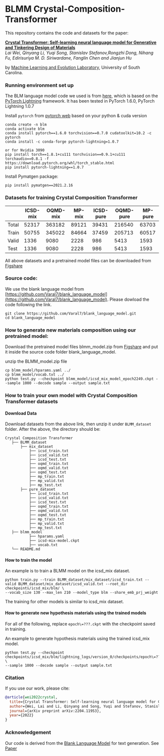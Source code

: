# BLMM  Crystal-Composition-Transformer
This repository contains the code and datasets for the paper:

[**Crystal Transformer: Self-learning neural language model for Generative and Tinkering Design of Materials**](https://arxiv.org/pdf/2204.11953.pdf)  
*Lai Wei, Qinyang Li, Yuqi Song, Stanislav Stefanov,Rongzhi Dong, Nihang Fu, Edirisuriya M. D. Siriwardane, Fanglin Chen and Jianjun Hu*

by <a href="http://mleg.cse.sc.edu" target="_blank">Machine Learning and Evolution Laboratory</a>, University of South Carolina.

### Running environment set up

The BLM language model code we used is from [here](https://github.com/Varal7/blank_language_model), which is based on the [PyTorch Lightning](https://github.com/PyTorchLightning/pytorch-lightning) framework. It has been tested in PyTorch 1.6.0, PyTorch Lightning 1.0.7

Install `pytorch` from [pytorch web](https://pytorch.org/get-started/previous-versions/) based on your python & cuda version

```
conda create -n blm
conda activate blm
conda install pytorch==1.6.0 torchvision==0.7.0 cudatoolkit=10.2 -c pytorch
conda install -c conda-forge pytorch-lightning=1.0.7

or for Nvidia 3090
pip install torch==1.8.1+cu111 torchvision==0.9.1+cu111 torchaudio==0.8.1 -f https://download.pytorch.org/whl/torch_stable.html
pip install pytorch-lightning==1.0.7
```

Install Pymatgen package: 
```
pip install pymatgen==2021.2.16
```
### Datasets for training Crystal Composition Transformer

|       | ICSD-mix | OQMD-mix | MP-mix | ICSD-pure | OQMD-pure | MP-pure |
|-------|----------|----------|--------|-----------|-----------|---------|
| Total | 52317    | 363182   | 89121  | 39431     | 216540    | 63703   |
| Train | 50755    | 345022   | 84664  | 37459     | 205713    | 60517   |
| Valid | 1336     | 9080     | 2228   | 986       | 5413      | 1593    |
| Test  | 1336     | 9080     | 2228   | 986       | 5413      | 1593    |

All above datasets and a pretrained model files can be downloaded from [Figshare](https://figshare.com/articles/dataset/BLMM_dataset/20489964)

### Source code:

We use the blank language model from [https://github.com/Varal7/blank_language_model](https://github.com/Varal7/blank_language_model). Please dowload the code following the link.

```
git clone https://github.com/Varal7/blank_language_model.git
cd blank_language_model

```


### How to generate new materials composition using our pretrained model:

Download the pretrained model files blmm_model.zip from [Figshare](https://figshare.com/articles/dataset/BLMM_dataset/20489964) and put it inside the source code folder blank_language_model.

unzip the BLMM_model.zip file

```
cp blmm_model/hparams.yaml ../
cp blmm_model/vocab.txt ../
python test.py --checkpoint blmm_model/icsd_mix_model_epoch2249.ckpt --sample 1000 --decode sample --output sample.txt
```


### How to train your own model with Crystal Composition Transformer datasets

#### Download Data
Download datasets from the above link, then unzip it under `BLMM_dataset` folder.
After the above, the directory should be:
```
Crystal Composition Transformer
   ├── BLMM_dataset
       ├── mix_dataset
           ├── icsd_train.txt
           ├── icsd_valid.txt
           ├── icsd_test.txt
           ├── oqmd_train.txt
           ├── oqmd_valid.txt
           ├── oqmd_test.txt
           ├── mp_train.txt
           ├── mp_valid.txt
           ├── mp_test.txt
       ├── pure_dataset
           ├── icsd_train.txt
           ├── icsd_valid.txt
           ├── icsd_test.txt
           ├── oqmd_train.txt
           ├── oqmd_valid.txt
           ├── oqmd_test.txt
           ├── mp_train.txt
           ├── mp_valid.txt
           ├── mp_test.txt
   ├── blmm_model
           ├── hparams.yaml
           ├── icsd-mix-model.ckpt
           ├── vocab.txt
   └── README.md
```



#### How to train the model
An example is to train a BLMM model on the icsd_mix dataset. 
```
python train.py --train BLMM_dataset/mix_dataset/icsd_train.txt --valid BLMM_dataset/mix_dataset/icsd_valid.txt --root_dir checkpoints/icsd_mix/blm/ \
--vocab_size 130 --max_len 210 --model_type blm --share_emb_prj_weight
```
The training for other models is similar to icsd_mix dataset.

#### How to generate new hypothesis materials using the trained models
For all of the following, replace `epoch\=???.ckpt` with the checkpoint saved in training.

An example to generate hypothesis materials using the trained icsd_mix model.
```
python test.py --checkpoint checkpoints/icsd_mix/blm/lightning_logs/version_0/checkpoints/epoch\=???.ckpt \
--sample 1000 --decode sample --output sample.txt
```

### Citation

If you use our work, please cite:

```bibtex
@article{wei2022crystal,
  title={Crystal Transformer: Self-learning neural language model for Generative and Tinkering Design of Materials},
  author={Wei, Lai and Li, Qinyang and Song, Yuqi and Stefanov, Stanislav, rongzhi dong, nihang fu, and Siriwardane, Edirisuriya and Chen, Fanglin and Hu, Jianjun},
  journal={arXiv preprint arXiv:2204.11953},
  year={2022}
}
```


### Acknowledgement

Our code is derived from the [Blank Language Model](https://github.com/Varal7/blank_language_model) for text generation. See [Paper](https://arxiv.org/abs/2002.03079)
